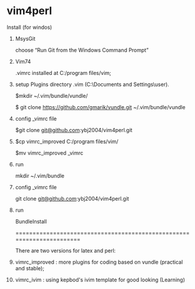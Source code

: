 vim4perl
========

Install (for windos)

1. MsysGit

    choose “Run Git from the Windows Command Prompt”

2. Vim74

    .vimrc installed at C:/program files/vim;

3. setup Plugins directory .vim  (C:\Documents and Settings\user).

     $mkdir  ~/.vim/bundle/vundle/

     $ git clone https://github.com/gmarik/vundle.git ~/.vim/bundle/vundle

4. config _vimrc file

     $git clone  git@github.com:ybj2004/vim4perl.git

5.  $cp vimrc_improved  C:/program files/vim/

    $mv vimrc_improved _vimrc

6. run   

     mkdir ~/.vim/bundle

4. config _vimrc file

     git clone  git@github.com:ybj2004/vim4perl.git

5. run   

     BundleInstall

   ======================================================================

   There are two versions for latex and perl:

1. vimrc_improved :  more plugins for coding based on vundle (practical and stable);

2. vimrc_ivim     :  using kepbod's ivim template for good looking (Learning)
